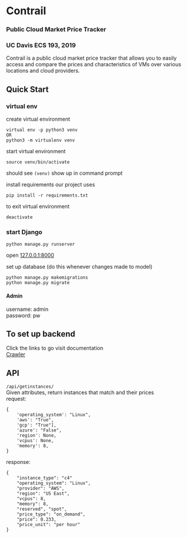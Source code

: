 # Contrail

### Public Cloud Market Price Tracker

### UC Davis ECS 193, 2019
Contrail is a public cloud market price tracker that allows you to easily access and compare the prices and characteristics of VMs over various locations and cloud providers.

## Quick Start
### virtual env
create virtual environment
```
virtual env -p python3 venv
OR
python3 -m virtualenv venv
```

start virtual environment
```
source venv/bin/activate
```

should see `(venv)` show up in command prompt

install requirements our project uses
```
pip install -r requirements.txt
```


to exit virtual environment
```
deactivate
```


### start Django
```
python manage.py runserver
```
open [127.0.0.1:8000](127.0.0.1:8000)

set up database (do this whenever changes made to model)
```
python manage.py makemigrations
python manage.py migrate
```
#### Admin
username: admin\
password: pw

## To set up backend
Click the links to go visit documentation\
[Crawler](/crawler/README.md)


## API
`/api/getinstances/`\
Given attributes, return instances that match and their prices\
request:
```
{
    'operating_system': "Linux",
    'aws': "True",
    'gcp': "True"],
    'azure': "False",
    'region': None,
    'vcpus': None,
    'memory': 8,
}
```
response:
```
{
    "instance_type": "c4"
    "operating_system": "Linux",
    "provider": "AWS",
    "region": "US East",
    "vcpus": 8,
    "memory": 8,
    "reserved", "spot",
    "price_type": "on_demand",
    "price": 0.233,
    "price_unit": "per hour"
}
```

